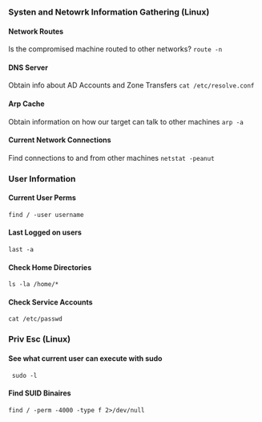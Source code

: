 ### Systen and Netowrk Information Gathering (Linux) ###

#### Network Routes ####
Is the compromised machine routed to other networks?
```route -n```

#### DNS Server ####
Obtain info about AD Accounts and Zone Transfers
```cat /etc/resolve.conf```

#### Arp Cache ####
Obtain information on how our target can talk to other machines
```arp -a```

#### Current Network Connections ####
Find connections to and from other machines
```netstat -peanut```

### User Information ###

#### Current User Perms ####
```find / -user username```

#### Last Logged on users ####
```last -a```

#### Check Home Directories ####
```ls -la /home/*```

#### Check Service Accounts ####
``` cat /etc/passwd ```

### Priv Esc (Linux) ###

#### See what current user can execute with sudo ####
``` sudo -l```

#### Find SUID Binaires ####
``` find / -perm -4000 -type f 2>/dev/null ```


